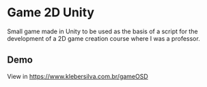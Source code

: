 
# Game 2D Unity

Small game made in Unity to be used as the basis of a script for the development of a 2D game creation course where I was a professor.


## Demo

View in https://www.klebersilva.com.br/gameOSD
